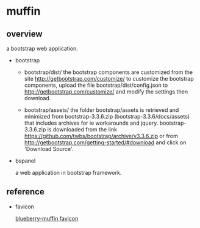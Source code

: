 # muffin

## overview

a bootstrap web application.

* bootstrap

    * bootstrap/dist/
    the bootstrap components are customized from the site http://getbootstrap.com/customize/
    to customize the bootstrap components, upload the file bootstrap/dist/config.json
    to http://getbootstrap.com/customize/ and modify the settings then download.

    * bootstrap/assets/
    the folder bootstrap/assets is retrieved and minimized from bootstrap-3.3.6.zip
    (bootstrap-3.3.6/docs/assets) that includes archives for ie workarounds and jquery.
    bootstrap-3.3.6.zip is downloaded from the link https://github.com/twbs/bootstrap/archive/v3.3.6.zip
    or from http://getbootstrap.com/getting-started/#download and click on 'Download Source'.


* bspanel

    a web application in bootstrap framework.


## reference

* favicon

    [blueberry-muffin favicon](https://www.freefavicon.com/freefavicons/food/downloadicon.php?ico=blueberry-muffin-130003.zip)

